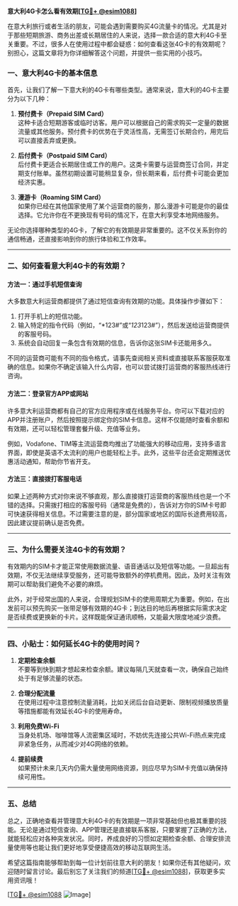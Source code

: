 **意大利4G卡怎么看有效期[[TG💪+ @esim1088](https://t.me/s/esim1088)]**

在意大利旅行或者生活的朋友，可能会遇到需要购买4G流量卡的情况。尤其是对于那些短期旅游、商务出差或长期居住的人来说，选择一款合适的意大利4G卡至关重要。不过，很多人在使用过程中都会疑惑：如何查看这张4G卡的有效期呢？别担心，这篇文章将为你详细解答这个问题，并提供一些实用的小技巧。

### 一、意大利4G卡的基本信息

首先，让我们了解一下意大利的4G卡有哪些类型。通常来说，意大利的4G卡主要分为以下几种：

1. **预付费卡（Prepaid SIM Card）**  
   这种卡适合短期游客或临时访客。用户可以根据自己的需求购买一定量的数据流量或其他服务。预付费卡的优势在于灵活性高，无需签订长期合约，用完后可以直接丢弃或更换。

2. **后付费卡（Postpaid SIM Card）**  
   后付费卡更适合长期居住或工作的用户。这类卡需要与运营商签订合同，并定期支付账单。虽然初期设置可能稍显复杂，但长期来看，后付费卡可能会更加经济实惠。

3. **漫游卡（Roaming SIM Card）**  
   如果你已经在其他国家使用了某个运营商的服务，那么漫游卡可能是你的最佳选择。它允许你在不更换现有号码的情况下，在意大利享受本地网络服务。

无论你选择哪种类型的4G卡，了解它的有效期是非常重要的。这不仅关系到你的通信畅通，还直接影响到你的旅行体验和工作效率。

---

### 二、如何查看意大利4G卡的有效期？

#### 方法一：通过手机短信查询

大多数意大利运营商都提供了通过短信查询有效期的功能。具体操作步骤如下：

1. 打开手机上的短信功能。
2. 输入特定的指令代码（例如，“*123#”或“*123*123#”），然后发送给运营商提供的客服号码。
3. 系统会自动回复一条包含有效期的信息，告诉你这张SIM卡还能用多久。

不同的运营商可能有不同的指令格式，请事先查阅相关资料或直接联系客服获取准确的信息。如果你不确定该输入什么内容，也可以尝试拨打运营商的客服热线进行咨询。

#### 方法二：登录官方APP或网站

许多意大利运营商都有自己的官方应用程序或在线服务平台。你可以下载对应的APP并注册账户，然后按照提示绑定你的SIM卡信息。这样不仅能随时查看余额和有效期，还可以轻松管理套餐升级、充值等业务。

例如，Vodafone、TIM等主流运营商均推出了功能强大的移动应用，支持多语言界面，即使是英语不太流利的用户也能轻松上手。此外，这些平台还会定期推送优惠活动通知，帮助你节省开支。

#### 方法三：直接拨打客服电话

如果上述两种方式对你来说不够直观，那么直接拨打运营商的客服热线也是一个不错的选择。只需拨打相应的客服号码（通常是免费的），告诉对方你的SIM卡号即可快速获得相关信息。不过需要注意的是，部分国家或地区的国际长途费用较高，因此建议提前确认是否免费。

---

### 三、为什么需要关注4G卡的有效期？

有效期内的SIM卡才能正常使用数据流量、语音通话以及短信等功能。一旦超出有效期，不仅无法继续享受服务，还可能导致额外的停机费用。因此，及时关注有效期可以帮助我们避免不必要的麻烦。

此外，对于经常出国的人来说，合理规划SIM卡的使用周期尤为重要。例如，在出发前可以预先购买一张带足够有效期的4G卡；到达目的地后再根据实际需求决定是否续费或更换新的卡片。这样既能保证通讯顺畅，又能最大限度地减少浪费。

---

### 四、小贴士：如何延长4G卡的使用时间？

1. **定期检查余额**  
   不要等到快到期才想起来检查余额。建议每隔几天就查看一次，确保自己始终处于有足够流量的状态。

2. **合理分配流量**  
   在使用过程中注意控制流量消耗，比如关闭后台自动更新、限制视频播放质量等措施都能有效延长4G卡的使用寿命。

3. **利用免费Wi-Fi**  
   当身处机场、咖啡馆等人流密集区域时，不妨优先连接公共Wi-Fi热点来完成非紧急任务，从而减少对4G网络的依赖。

4. **提前续费**  
   如果预计未来几天内仍需大量使用网络资源，则应尽早为SIM卡充值以确保持续可用性。

---

### 五、总结

总之，正确地查看并管理意大利4G卡的有效期是一项非常基础但也极其重要的技能。无论是通过短信查询、APP管理还是直接联系客服，只要掌握了正确的方法，就能轻松应对各种突发状况。同时，养成良好的习惯如定期检查余额、合理安排流量使用等也能让我们更好地享受便捷高效的移动互联网生活。

希望这篇指南能够帮助到每一位计划前往意大利的朋友！如果你还有其他疑问，欢迎随时留言讨论。最后别忘了关注我们的频道[[TG💪+ @esim1088](https://t.me/s/esim1088)]，获取更多实用资讯哦！

[[TG💪+ @esim1088](https://t.me/s/esim1088) ![Image](https://i.postimg.cc/4NQfJmqS/Snipaste-2025-05-13-00-14-12.png)]